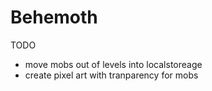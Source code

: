 # Behemoth

TODO

 - move mobs out of levels into localstoreage
 - create pixel art with tranparency for mobs
